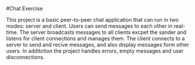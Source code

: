 #Chat Exercise

This project is a basic peer-to-peer chat application that can run in two modes: server and client. Users can send messages to each other in real-time. The server broadcasts messages to all clients excpet the sander and listens for client connections and manages them. The client connects to a server to send and recive messages, and also display messages form other users.
In additction the project handles errors, empty messages and user disconnections.